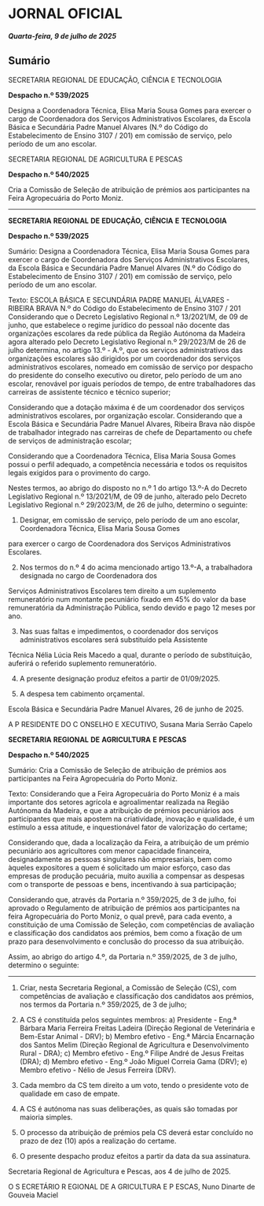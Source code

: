 # JORNAL OFICIAL

##### Quarta-feira, 9 de julho de 2025

## **Sumário**

SECRETARIA REGIONAL DE EDUCAÇÃO, CIÊNCIA E TECNOLOGIA

**Despacho n.º 539/2025**

Designa a Coordenadora Técnica, Elisa Maria Sousa Gomes para exercer o cargo de
Coordenadora dos Serviços Administrativos Escolares, da Escola Básica e
Secundária Padre Manuel Alvares (N.º do Código do Estabelecimento de Ensino
3107 / 201) em comissão de serviço, pelo período de um ano escolar.

SECRETARIA REGIONAL DE AGRICULTURA E PESCAS

**Despacho n.º 540/2025**

Cria a Comissão de Seleção de atribuição de prémios aos participantes na Feira
Agropecuária do Porto Moniz.




---

**SECRETARIA** **REGIONAL** **DE** **EDUCAÇÃO,** **CIÊNCIA** **E** **TECNOLOGIA**


**Despacho n.º 539/2025**


Sumário:
Designa a Coordenadora Técnica, Elisa Maria Sousa Gomes para exercer o cargo de Coordenadora dos Serviços Administrativos
Escolares, da Escola Básica e Secundária Padre Manuel Alvares (N.º do Código do Estabelecimento de Ensino 3107 / 201) em comissão
de serviço, pelo período de um ano escolar.

Texto:
ESCOLA BÁSICA E SECUNDÁRIA PADRE MANUEL ÁLVARES - RIBEIRA BRAVA
N.º do Código do Estabelecimento de Ensino 3107 / 201
Considerando que o Decreto Legislativo Regional n.º 13/2021/M, de 09 de junho, que estabelece o regime jurídico do
pessoal não docente das organizações escolares da rede pública da Região Autónoma da Madeira agora alterado pelo Decreto
Legislativo Regional n.º 29/2023/M de 26 de julho determina, no artigo 13.º - A.º, que os serviços administrativos das
organizações escolares são dirigidos por um coordenador dos serviços administrativos escolares, nomeado em comissão de
serviço por despacho do presidente do conselho executivo ou diretor, pelo período de um ano escolar, renovável por iguais
períodos de tempo, de entre trabalhadores das carreiras de assistente técnico e técnico superior;

Considerando que a dotação máxima é de um coordenador dos serviços administrativos escolares, por organização escolar.
Considerando que a Escola Básica e Secundária Padre Manuel Alvares, Ribeira Brava não dispõe de trabalhador integrado
nas carreiras de chefe de Departamento ou chefe de serviços de administração escolar;

Considerando que a Coordenadora Técnica, Elisa Maria Sousa Gomes possui o perfil adequado, a competência necessária
e todos os requisitos legais exigidos para o provimento do cargo.

Nestes termos, ao abrigo do disposto no n.º 1 do artigo 13.º-A do Decreto Legislativo Regional n.º 13/2021/M, de 09 de
junho, alterado pelo Decreto Legislativo Regional n.º 29/2023/M, de 26 de julho, determino o seguinte:


1. Designar, em comissão de serviço, pelo período de um ano escolar, Coordenadora Técnica, Elisa Maria Sousa Gomes

para exercer o cargo de Coordenadora dos Serviços Administrativos Escolares.

2. Nos termos do n.º 4 do acima mencionado artigo 13.º-A, a trabalhadora designada no cargo de Coordenadora dos

Serviços Administrativos Escolares tem direito a um suplemento remuneratório num montante pecuniário fixado em
45% do valor da base remuneratória da Administração Pública, sendo devido e pago 12 meses por ano.

3. Nas suas faltas e impedimentos, o coordenador dos serviços administrativos escolares será substituído pela Assistente

Técnica Nélia Lúcia Reis Macedo a qual, durante o período de substituição, auferirá o referido suplemento
remuneratório.

4. A presente designação produz efeitos a partir de 01/09/2025.

5. A despesa tem cabimento orçamental.

Escola Básica e Secundária Padre Manuel Alvares, 26 de junho de 2025.

A P RESIDENTE DO C ONSELHO E XECUTIVO, Susana Maria Serrão Capelo


**SECRETARIA** **REGIONAL** **DE** **AGRICULTURA** **E** **PESCAS**


**Despacho n.º 540/2025**


Sumário:
Cria a Comissão de Seleção de atribuição de prémios aos participantes na Feira Agropecuária do Porto Moniz.

Texto:
Considerando que a Feira Agropecuária do Porto Moniz é a mais importante dos setores agrícola e agroalimentar realizada
na Região Autónoma da Madeira, e que a atribuição de prémios pecuniários aos participantes que mais apostem na
criatividade, inovação e qualidade, é um estímulo a essa atitude, e inquestionável fator de valorização do certame;

Considerando que, dada a localização da Feira, a atribuição de um prémio pecuniário aos agricultores com menor
capacidade financeira, designadamente as pessoas singulares não empresariais, bem como àqueles expositores a quem é
solicitado um maior esforço, caso das empresas de produção pecuária, muito auxilia a compensar as despesas com o transporte
de pessoas e bens, incentivando à sua participação;

Considerando que, através da Portaria n.º 359/2025, de 3 de julho, foi aprovado o Regulamento de atribuição de prémios
aos participantes na feira Agropecuária do Porto Moniz, o qual prevê, para cada evento, a constituição de uma Comissão de
Seleção, com competências de avaliação e classificação dos candidatos aos prémios, bem como a fixação de um prazo para
desenvolvimento e conclusão do processo da sua atribuição.

Assim, ao abrigo do artigo 4.º, da Portaria n.º 359/2025, de 3 de julho, determino o seguinte:




---

1. Criar, nesta Secretaria Regional, a Comissão de Seleção (CS), com competências de avaliação e classificação dos
candidatos aos prémios, nos termos da Portaria n.º 359/2025, de 3 de julho;

2. A CS é constituída pelos seguintes membros:
a) Presidente - Eng.ª Bárbara Maria Ferreira Freitas Ladeira (Direção Regional de Veterinária e Bem-Estar
Animal - DRV);
b) Membro efetivo - Eng.ª Márcia Encarnação dos Santos Melim (Direção Regional de Agricultura e
Desenvolvimento Rural - DRA);
c) Membro efetivo - Eng.º Filipe André de Jesus Freitas (DRA);
d) Membro efetivo - Eng.º João Miguel Correia Gama (DRV);
e) Membro efetivo - Nélio de Jesus Ferreira (DRV).

3. Cada membro da CS tem direito a um voto, tendo o presidente voto de qualidade em caso de empate.

4. A CS é autónoma nas suas deliberações, as quais são tomadas por maioria simples.

5. O processo da atribuição de prémios pela CS deverá estar concluído no prazo de dez (10) após a realização do
certame.

6. O presente despacho produz efeitos a partir da data da sua assinatura.

Secretaria Regional de Agricultura e Pescas, aos 4 de julho de 2025.

O S ECRETÁRIO R EGIONAL DE A GRICULTURA E P ESCAS, Nuno Dinarte de Gouveia Maciel

